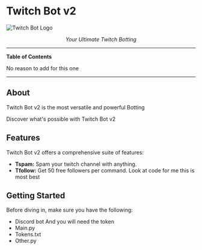 # Twitch Bot v2

![Twitch Bot Logo](link-to-your-logo.png)

<p align="center">
  <em>Your Ultimate Twitch Botting</em>
</p>

---

**Table of Contents**

No reason to add for this one

---

## About

Twitch Bot v2 is the most versatile and powerful Botting

Discover what's possible with Twitch Bot v2

## Features

Twitch Bot v2 offers a comprehensive suite of features:

- **Tspam:** Spam your twitch channel with anything.
- **Tfollow:** Get 50 free followers per command.
Look at code for me this is most best


## Getting Started


Before diving in, make sure you have the following:

- Discord bot And you will need the token 
- Main.py
- Tokens.txt
- Other.py

